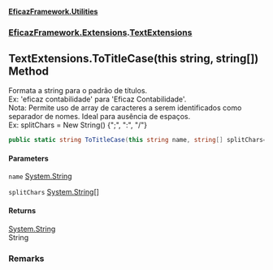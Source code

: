 #### [EficazFramework.Utilities](EficazFrameworkUtilities.md 'EficazFramework Utilities')
### [EficazFramework.Extensions](EficazFrameworkUtilities.md#EficazFramework.Extensions 'EficazFramework.Extensions').[TextExtensions](EficazFramework.Extensions/TextExtensions.md 'EficazFramework.Extensions.TextExtensions')

## TextExtensions.ToTitleCase(this string, string[]) Method

Formata a string para o padrão de títulos.  
Ex: 'eficaz contabilidade' para 'Eficaz Contabilidade'.  
Nota: Permite uso de array de caracteres a serem identificados como separador de nomes. Ideal para ausência de espaços.  
Ex: splitChars = New String() {";", ":", "/"}

```csharp
public static string ToTitleCase(this string name, string[] splitChars=null);
```
#### Parameters

<a name='EficazFramework.Extensions.TextExtensions.ToTitleCase(thisstring,string[]).name'></a>

`name` [System.String](https://docs.microsoft.com/en-us/dotnet/api/System.String 'System.String')

<a name='EficazFramework.Extensions.TextExtensions.ToTitleCase(thisstring,string[]).splitChars'></a>

`splitChars` [System.String](https://docs.microsoft.com/en-us/dotnet/api/System.String 'System.String')[[]](https://docs.microsoft.com/en-us/dotnet/api/System.Array 'System.Array')

#### Returns
[System.String](https://docs.microsoft.com/en-us/dotnet/api/System.String 'System.String')  
String

### Remarks